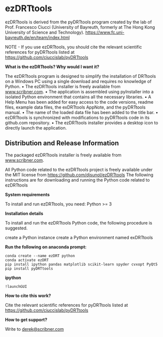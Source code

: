 # ezDRTtools

ezDRTtools is derived from the pyDRTtools program created by the lab of Prof. Francesco Ciucci (University of Bayreuth, formerly at The Hong Kong University of Science and Technology). 
https://www.fc.uni-bayreuth.de/en/team/index.html

NOTE - If you use ezDRTtools, you should cite the relevant scientific references for pyDRTtools listed at https://github.com/ciuccislab/pyDRTtools

**What is the ezDRTtools? Why would I want it?**

The ezDRTtools program is designed to simplify the installation of DRTtools on a Windows PC using a single download and requires no knowledge of Python. 
• The ezDRTtools installer is freely available from www.scribner.com.
• The application is assembled using pyInstaller into a isolated Python environment that contains all the necessary libraries.
• A Help Menu has been added for easy access to the code versions, readme files, example data files, the exDRTtools AppNote, and the pyDRTtools manual. 
• The name of the loaded data file has been added to the title bar.
• ezDRTtools is synchronized with modifications to pyDRTtools code in its github.com repository. 
• The ezDRTtools installer provides a desktop icon to directly launch the application. 

## Distribution and Release Information

The packaged ezDRTtools installer is freely available from www.scribner.com.

All Python code related to the ezDRTtools project is freely available under the MIT license from https://github.com/djsunol/ezDRTtools
The following instructions are for downloading and running the Python code related to ezDRTtools

**System requirements**

To install and run ezDRTtools, you need: Python >= 3

**Installation details**

To install and run the ezDRTtools Python code, the following procedure is suggested.

create a Python instance
create a Python environment named exDRTtools

**Run the following on anaconda prompt:**
```
conda create --name ezDRT python
conda activate ezDRT
pip install ipython pandas matplotlib scikit-learn spyder cvxopt PyQt5
pip install pyDRTtools
```
**ipython**
```
!launchGUI
```
**How to cite this work?**

Cite the relevant scientific references for pyDRTtools listed at https://github.com/ciuccislab/pyDRTtools

**How to get support?**

Write to derek@scribner.com
